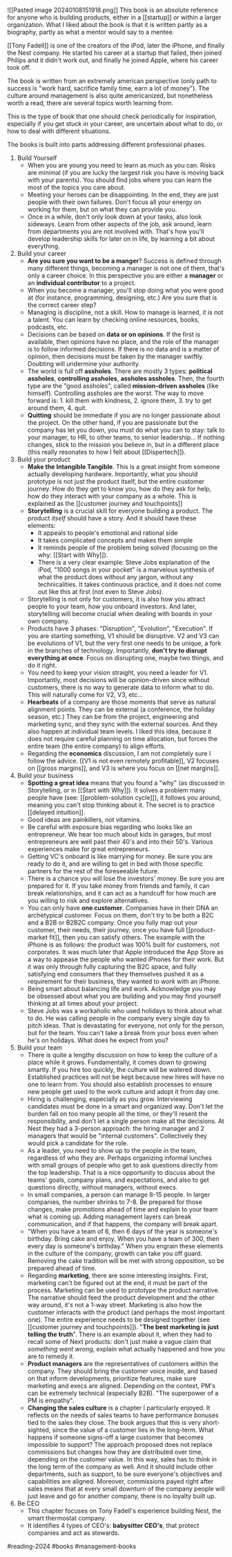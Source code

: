 
![[Pasted image 20240108151918.png]]
 This book is an absolute reference for anyone who is building products, either in a [[startup]] or within a larger organization. What I liked about the book is that it is written partly as a biography, partly as what a mentor would say to a mentee. 

[[Tony Fadell]] is one of the creators of the iPod, later the iPhone, and finally the Nest company. He started his career at a startup that failed, then joined Philips and it didn't work out, and finally he joined Apple, where his career took off. 

The book is written from an extremely american perspective (only path to success is "work hard, sacrifice family time, earn a lot of money"). The culture around management is also quite americanized, but nonetheless worth a read, there are several topics worth learning from. 

This is the type of book that one should check periodically for inspiration, especially if you get stuck in your career, are uncertain about what to do, or how to deal with different situations.

The books is built into parts addressing different professional phases. 

1. Build Yourself
	- When you are young you need to learn as much as you can. Risks are minimal (if you are lucky the largest risk you have is moving back with your parents). You should find jobs where you can learn the most of the topics you care about. 
	- Meeting your heroes can be disappointing. In the end, they are just people with their own failures. Don't focus all your energy on working for them, but on what they can provide you. 
	- Once in a while, don't only look down at your tasks, also look sideways. Learn from other aspects of the job, ask around, learn from departments you are not involved with. That's how you'll develop leadership skills for later on in life, by learning a bit about everything. 
2. Build your career
	- **Are you sure you want to be a manger**? Success is defined through many different things, becoming a manager is not one of them, that's only a career choice. In this perspective you are either a **manager** or an **individual contributor** to a project. 
	- When you become a manager, you'll stop doing what you were good at (for instance, programming, designing, etc.) Are you sure that is the correct career step?
	- Managing is discipline, not a skill. How to manage is learned, it is not a talent. You can learn by checking online resources, books, podcasts, etc. 
	- Decisions can be based on **data or on opinions**. If the first is available, then opinions have no place, and the role of the manager is to follow informed decisions. If there is no data and is a matter of opinion, then decisions must be taken by the manager swiftly. Doubting will undermine your authority. 
	- The world is full off **assholes**. There are mostly 3 types: **political assholes**, **controlling assholes**, **assholes assholes**. Then, the fourth type are the "good assholes", called **mission-driven assholes** (like himself). Controlling assholes are the worst. The way to move forward is: 1. kill them with kindness, 2. ignore them, 3. try to get around them, 4. quit. 
	- **Quitting** should be immediate if you are no longer passionate about the project. On the other hand, if you are passionate but the company has let you down, you must do what you can to stay: talk to your manager, to HR, to other teams, to senior leadership... If nothing changes, stick to the mission you believe in, but in a different place (this really resonates to how I felt about [[Dispertech]]). 
3. Build your product
	- **Make the Intangible Tangible**. This is a great insight from someone actually developing hardware. Importantly, what you should prototype is not just the product itself, but the entire customer journey. How do they get to know you, how do they ask for help, how do they interact with your company as a whole. This is explained as the [[customer journey and touchpoints]]
	- **Storytelling** is a crucial skill for everyone building a product. The product *itself* should have a story. And it should have these elements: 
		- It appeals to people's emotional and rational side
		- It takes complicated concepts and makes them simple
		- It reminds people of the problem being solved (focusing on the why: [[Start with Why]]).
		- There is a very clear example: Steve Jobs explanation of the iPod, "1000 songs in your pocket" is a marvelous synthesis of what the product does without any jargon, without any technicalities. It takes continuous practice, and it does not come out like this at first (not even to Steve Jobs). 
	- Storytelling is not only for customers, it is also how you attract people to your team, how you onboard investors. And later, storytelling will become crucial when dealing with boards in your own company. 
	- Products have 3 phases: "Disruption", "Evolution", "Execution". If you are starting something, V1 should be disruptive. V2 and V3 can be evolutions of V1, but the very first one needs to be unique, a fork in the branches of technology. Importantly, **don't try to disrupt everything at once**. Focus on disrupting one, maybe two things, and do it right. 
	- You need to keep your vision straight, you need a leader for V1. Importantly, most decisions will be opinion-driven since without customers, there is no way to generate data to inform what to do. This will naturally come for V2, V3, etc... 
	- **Hearbeats** of a company are those moments that serve as natural alignment points. They can be external (a conference, the holiday season, etc.) They can be from the project, engineering and marketing sync, and they sync with the external sources. And they also happen at individual team levels. I liked this idea, because it does not require careful planning on time allocation, but forces the entire team (the entire company) to align efforts. 
	- Regarding the **economics** discussion, I am not completely sure I follow the advice. [[V1 is not even remotely profitable]], V2 focuses on [[gross margins]], and V3 is where you focus on [[net margins]]. 
4. Build your business
	- **Spotting a great idea** means that you found a "why" (as discussed in Storytelling, or in [[Start with Why]]). It solves a problem many people have (see: [[problem-solution cycle]]), it follows you around, meaning you can't stop thinking about it. The secret is to practice [[delayed intuition]]. 
	- Good ideas are painkillers, not vitamins. 
	- Be careful with exposure bias regarding who looks like an entrepreneur. We hear too much about kids in garages, but most entrepreneurs are well past their 40's and into their 50's. Various experiences make for great entrepreneurs. 
	- Getting VC's onboard is like marrying for money. Be sure you are ready to do it, and are willing to get in bed with those specific partners for the rest of the foreseeable future. 
	- There is a chance you will lose the investors' money. Be sure you are prepared for it. If you take money from friends and family, it can break relationships, and it can act as a handcuff for how much are you willing to risk and explore alternatives. 
	- You can only have **one customer**. Companies have in their DNA an archetypical customer. Focus on them, don't try to be both a B2C and a B2B or B2B2C company. Once you fully map out your customer, their needs, their journey, once you have full [[product-market fit]], then you can satisfy others. The example with the iPhone is as follows: the product was 100% built for customers, not corporates. It was much later that Apple introduced the App Store as a way to appease the people who wanted iPhones for their work. But it was only through fully capturing the B2C space, and fully satisfying end consumers that they themselves pushed it as a requirement for their business, they wanted to *work* with an iPhone. 
	- Being smart about balancing life and work. Acknowledge you may be obsessed about what you are building and you may find yourself thinking at all times about your project. 
	- Steve Jobs was a workaholic who used holidays to think about what to do. He was calling people in the company every single day to pitch ideas. That is devastating for everyone, not only for the person, but for the team. You can't take a break from your boss even when he's on holidays. What does he expect from you? 
5. Build your team
	- There is quite a lengthy discussion on how to keep the culture of a place while it grows. Fundamentally, it comes down to growing smartly. If you hire too quickly, the culture will be watered down. Established practices will not be kept because new hires will have no one to learn from. You should also establish processes to ensure new people get used to the work culture and adopt it from day one. 
	- Hiring is challenging, especially as you grow. Interviewing candidates must be done in a smart and organized way. Don't let the burden fall on too many people all the time, or they'll resent the responsibility, and don't let a single person make all the decisions. At Nest they had a 3-person approach: the hiring manager and 2 managers that would be "internal customers". Collectively they would pick a candidate for the role. 
	- As a leader, you need to show up to the people in the team, regardless of who they are. Perhaps organizing informal lunches with small groups of people who get to ask questions directly from the top leadership. That is a nice opportunity to discuss about the teams' goals, company plans, and expectations, and also to get questions directly, without managers, without execs. 
	- In small companies, a person can manage 8-15 people. In larger companies, the number shrinks to 7-8. Be prepared for those changes, make promotions ahead of time and explain to your team what is coming up. Adding management layers can break communication, and if that happens, the company will break apart. 
	- "When you have a team of 6, then 6 days of the year is someone's birthday. Bring cake and enjoy. When you have a team of 300, then every day is someone's birthday." When you engrain these elements in the culture of the company, growth can take you off guard. Removing the cake tradition will be met with strong opposition, so be prepared ahead of time. 
	- Regarding **marketing**, there are some interesting insights. First, marketing can't be figured out at the end, it must be part of the process. Marketing can be used to prototype the product narrative. The narrative should feed the product development and the other way around, it's not a 1-way street. Marketing is also how the customer interacts with the product (and perhaps the most important one). The entire experience needs to be designed together (see [[customer journey and touchpoints]]). "**The best marketing is just telling the truth**". There is an example about it, when they had to recall some of Next products: don't just make a vague claim that *something went wrong*, explain what actually happened and how you are to remedy it. 
	- **Product managers** are the representatives of customers within the company. They should bring the customer voice inside, and based on that inform developments, prioritize features, make sure marketing and execs are aligned. Depending on the context, PM's can be extremely technical (especially B2B). "The superpower of a PM is empathy". 
	- **Changing the sales culture** is a chapter I particularly enjoyed. It reflects on the needs of sales teams to have performance bonuses tied to the sales they close. The book argues that this is very short-sighted, since the value of a customer lies in the long-term. What happens if someone signs-off a large customer that becomes impossible to support? The approach proposed does not replace commissions but changes how they are distributed over time, depending on the customer value. In this way, sales has to think in the long term of the company as well. And it should include other departments, such as support, to be sure everyone's objectives and capabilities are aligned. Moreover, commissions payed right after sales means that at every small downturn of the company people will just leave and go for another company, there is no loyalty built up. 
6. Be CEO
	- This chapter focuses on Tony Fadell's experience building Nest, the smart thermostat company. 
	- It identifies 4 types of CEO's: **babysitter CEO's**, that protect companies and act as stewards. 

#reading-2024 #books #management-books 